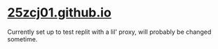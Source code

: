 # [25zcj01.github.io](25zcj01.github.io)

Currently set up to test replit with a lil' proxy, will probably be changed sometime.
